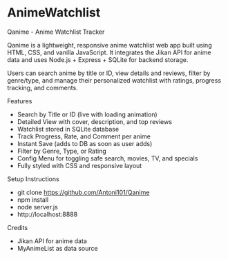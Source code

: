 ﻿# AnimeWatchlist


Qanime - Anime Watchlist Tracker

Qanime is a lightweight, responsive anime watchlist web app built using HTML, CSS, and vanilla JavaScript. It integrates the Jikan API for anime data and uses Node.js + Express + SQLite for backend storage.

Users can search anime by title or ID, view details and reviews, filter by genre/type, and manage their personalized watchlist with ratings, progress tracking, and comments.

Features
- Search by Title or ID (live with loading animation)
- Detailed View with cover, description, and top reviews
- Watchlist stored in SQLite database
- Track Progress, Rate, and Comment per anime
- Instant Save (adds to DB as soon as user adds)
- Filter by Genre, Type, or Rating
- Config Menu for toggling safe search, movies, TV, and specials
- Fully styled with CSS and responsive layout

Setup Instructions
- git clone https://github.com/Antoni101/Qanime
- npm install
- node server.js
- http://localhost:8888

Credits
- Jikan API for anime data
- MyAnimeList as data source